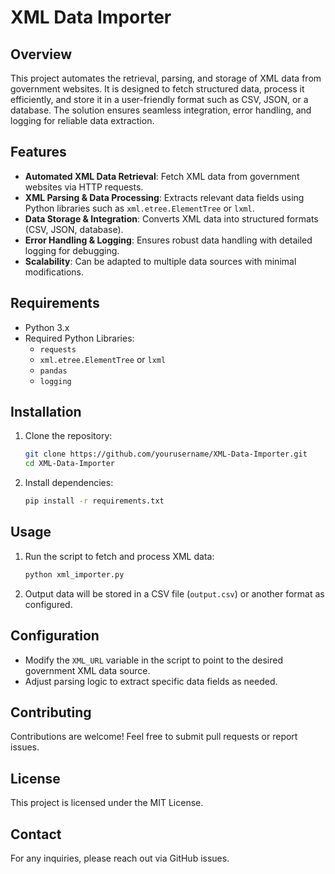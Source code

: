 # XML Data Importer

## Overview

This project automates the retrieval, parsing, and storage of XML data from government websites. It is designed to fetch structured data, process it efficiently, and store it in a user-friendly format such as CSV, JSON, or a database. The solution ensures seamless integration, error handling, and logging for reliable data extraction.

## Features

- **Automated XML Data Retrieval**: Fetch XML data from government websites via HTTP requests.
- **XML Parsing & Data Processing**: Extracts relevant data fields using Python libraries such as `xml.etree.ElementTree` or `lxml`.
- **Data Storage & Integration**: Converts XML data into structured formats (CSV, JSON, database).
- **Error Handling & Logging**: Ensures robust data handling with detailed logging for debugging.
- **Scalability**: Can be adapted to multiple data sources with minimal modifications.

## Requirements

- Python 3.x
- Required Python Libraries:
  - `requests`
  - `xml.etree.ElementTree` or `lxml`
  - `pandas`
  - `logging`

## Installation

1. Clone the repository:
   ```bash
   git clone https://github.com/yourusername/XML-Data-Importer.git
   cd XML-Data-Importer
   ```
2. Install dependencies:
   ```bash
   pip install -r requirements.txt
   ```

## Usage

1. Run the script to fetch and process XML data:
   ```bash
   python xml_importer.py
   ```
2. Output data will be stored in a CSV file (`output.csv`) or another format as configured.

## Configuration

- Modify the `XML_URL` variable in the script to point to the desired government XML data source.
- Adjust parsing logic to extract specific data fields as needed.

## Contributing

Contributions are welcome! Feel free to submit pull requests or report issues.

## License

This project is licensed under the MIT License.

## Contact

For any inquiries, please reach out via GitHub issues.

